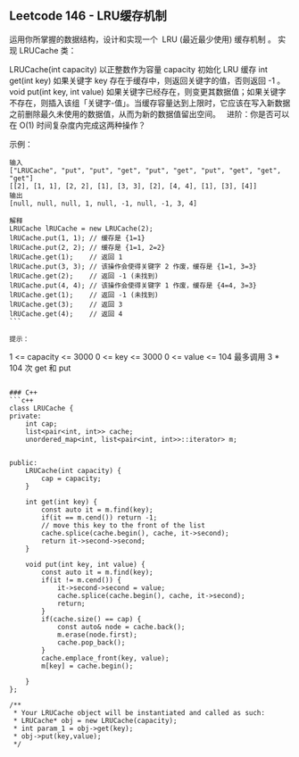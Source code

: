 ## Leetcode 146 - LRU缓存机制

运用你所掌握的数据结构，设计和实现一个  LRU (最近最少使用) 缓存机制 。
实现 LRUCache 类：

LRUCache(int capacity) 以正整数作为容量 capacity 初始化 LRU 缓存
int get(int key) 如果关键字 key 存在于缓存中，则返回关键字的值，否则返回 -1 。
void put(int key, int value) 如果关键字已经存在，则变更其数据值；如果关键字不存在，则插入该组「关键字-值」。当缓存容量达到上限时，它应该在写入新数据之前删除最久未使用的数据值，从而为新的数据值留出空间。
 
进阶：你是否可以在 O(1) 时间复杂度内完成这两种操作？

示例：
```
输入
["LRUCache", "put", "put", "get", "put", "get", "put", "get", "get", "get"]
[[2], [1, 1], [2, 2], [1], [3, 3], [2], [4, 4], [1], [3], [4]]
输出
[null, null, null, 1, null, -1, null, -1, 3, 4]

解释
LRUCache lRUCache = new LRUCache(2);
lRUCache.put(1, 1); // 缓存是 {1=1}
lRUCache.put(2, 2); // 缓存是 {1=1, 2=2}
lRUCache.get(1);    // 返回 1
lRUCache.put(3, 3); // 该操作会使得关键字 2 作废，缓存是 {1=1, 3=3}
lRUCache.get(2);    // 返回 -1 (未找到)
lRUCache.put(4, 4); // 该操作会使得关键字 1 作废，缓存是 {4=4, 3=3}
lRUCache.get(1);    // 返回 -1 (未找到)
lRUCache.get(3);    // 返回 3
lRUCache.get(4);    // 返回 4
``` 

提示：
```
1 <= capacity <= 3000
0 <= key <= 3000
0 <= value <= 104
最多调用 3 * 104 次 get 和 put
```

### C++
```c++
class LRUCache {
private:
    int cap;
    list<pair<int, int>> cache;
    unordered_map<int, list<pair<int, int>>::iterator> m;
    

public:
    LRUCache(int capacity) {
        cap = capacity;        
    }
    
    int get(int key) {
        const auto it = m.find(key);
        if(it == m.cend()) return -1;
        // move this key to the front of the list
        cache.splice(cache.begin(), cache, it->second);
        return it->second->second;
    }
    
    void put(int key, int value) {
        const auto it = m.find(key);
        if(it != m.cend()) {
            it->second->second = value;
            cache.splice(cache.begin(), cache, it->second);
            return;
        }
        if(cache.size() == cap) {
            const auto& node = cache.back();
            m.erase(node.first);
            cache.pop_back();
        }
        cache.emplace_front(key, value);
        m[key] = cache.begin();

    }
};

/**
 * Your LRUCache object will be instantiated and called as such:
 * LRUCache* obj = new LRUCache(capacity);
 * int param_1 = obj->get(key);
 * obj->put(key,value);
 */
```